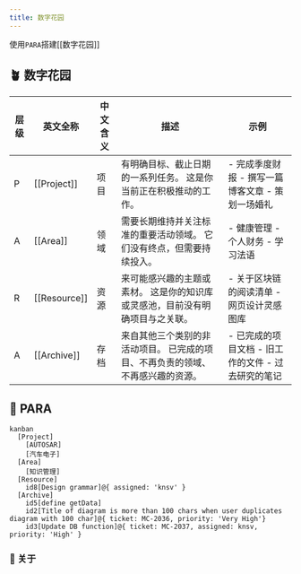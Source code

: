 ```yaml
---
title: 数字花园
---
```


使用`PARA`搭建[[数字花园]]

## 🪴 数字花园


| 层级 | 英文全称 | 中文含义 | 描述                                                                            | 示例                                                              |
| ---- | -------- | -------- | ------------------------------------------------------------------------------- | ----------------------------------------------------------------- |
| P    | [[Project]]  | 项目     | 有明确目标、截止日期的一系列任务。 这是你当前正在积极推动的工作。               | - 完成季度财报   - 撰写一篇博客文章   - 策划一场婚礼              |
| A    | [[Area]]    | 领域     | 需要长期维持并关注标准的重要活动领域。 它们没有终点，但需要持续投入。           | - 健康管理  - 个人财务   - 学习法语                               |
| R    | [[Resource]] | 资源     | 来可能感兴趣的主题或素材。 这是你的知识库或灵感池，目前没有明确项目与之关联。   | - 关于区块链的阅读清单     - 网页设计灵感图库                     |
| A    | [[Archive]]  | 存档     | 来自其他三个类别的非活动项目。 已完成的项目、不再负责的领域、不再感兴趣的资源。 | - 已完成的项目文档      - 旧工作的文件           - 过去研究的笔记 |






## 🔧 PARA


```mermaid
kanban
  [Project]
    [AUTOSAR]
    [汽车电子]
  [Area]
    [知识管理]
  [Resource]
    id8[Design grammar]@{ assigned: 'knsv' }
  [Archive]
    id5[define getData]
    id2[Title of diagram is more than 100 chars when user duplicates diagram with 100 char]@{ ticket: MC-2036, priority: 'Very High'}
    id3[Update DB function]@{ ticket: MC-2037, assigned: knsv, priority: 'High' }
```
### 🚧 关于


